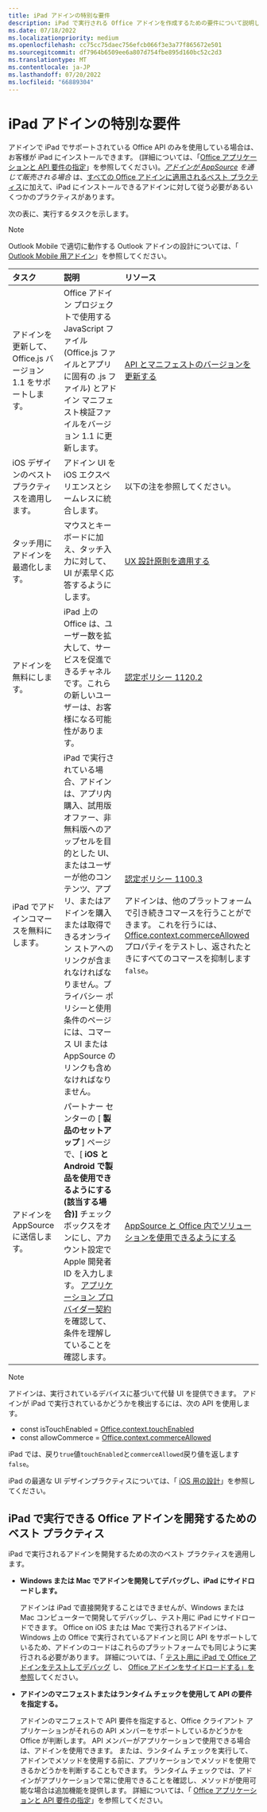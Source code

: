 ```yaml
---
title: iPad アドインの特別な要件
description: iPad で実行される Office アドインを作成するための要件について説明します。
ms.date: 07/18/2022
ms.localizationpriority: medium
ms.openlocfilehash: cc75cc75daec756efcb066f3e3a77f865672e501
ms.sourcegitcommit: df7964b6509ee6a807d754fbe895d160bc52c2d3
ms.translationtype: MT
ms.contentlocale: ja-JP
ms.lasthandoff: 07/20/2022
ms.locfileid: "66889304"
---
```

# <a name="special-requirements-for-add-ins-on-the-ipad"></a>iPad アドインの特別な要件

アドインで iPad でサポートされている Office API のみを使用している場合は、お客様が iPad にインストールできます。 (詳細については、「[Office アプリケーションと API 要件の指定](specify-office-hosts-and-api-requirements.md)」を参照してください)。*[アドインが AppSource](https://appsource.microsoft.com) を通じて販売される場合* は、[すべての Office アドインに適用されるベスト プラクティス](../concepts/add-in-development-best-practices.md)に加えて、iPad にインストールできるアドインに対して従う必要があるいくつかのプラクティスがあります。

次の表に、実行するタスクを示します。

> [!NOTE]
> Outlook Mobile で適切に動作する Outlook アドインの設計については、「 [Outlook Mobile 用アドイン](../outlook/outlook-mobile-addins.md)」を参照してください。

|タスク|説明|リソース|
|:-----|:-----|:-----|
|アドインを更新して、Office.js バージョン 1.1 をサポートします。|Office アドイン プロジェクトで使用する JavaScript ファイル (Office.js ファイルとアプリに固有の .js ファイル) とアドイン マニフェスト検証ファイルをバージョン 1.1 に更新します。|[API とマニフェストのバージョンを更新する](update-your-javascript-api-for-office-and-manifest-schema-version.md)|
|iOS デザインのベスト プラクティスを適用します。|アドイン UI を iOS エクスペリエンスとシームレスに統合します。| 以下の注を参照してください。 |
|タッチ用にアドインを最適化します。|マウスとキーボードに加え、タッチ入力に対して、UI が素早く応答するようにします。|[UX 設計原則を適用する](../concepts/add-in-development-best-practices.md#apply-ux-design-principles)|
|アドインを無料にします。|iPad 上の Office は、ユーザー数を拡大して、サービスを促進できるチャネルです。これらの新しいユーザーは、お客様になる可能性があります。|[認定ポリシー 1120.2](/legal/marketplace/certification-policies#11202-acquisition-pricing-and-terms)|
|iPad でアドインコマースを無料にします。|iPad で実行されている場合、アドインは、アプリ内購入、試用版オファー、非無料版へのアップセルを目的とした UI、またはユーザーが他のコンテンツ、アプリ、またはアドインを購入または取得できるオンライン ストアへのリンクが含まれなければなりません。プライバシー ポリシーと使用条件のページには、コマース UI または AppSource のリンクも含めなければなりません。|[認定ポリシー 1100.3](/legal/marketplace/certification-policies#11003-selling-additional-features)<br><br>アドインは、他のプラットフォームで引き続きコマースを行うことができます。 これを行うには、 [Office.context.commerceAllowed](/javascript/api/office/office.context#office-office-context-commerceallowed-member) プロパティをテストし、返されたときにすべてのコマースを抑制します `false`。|
|アドインを AppSource に送信します。|パートナー センターの [ **製品のセットアップ** ] ページで、[ **iOS と Android で製品を使用できるようにする (該当する場合)]** チェック ボックスをオンにし、アカウント設定で Apple 開発者 ID を入力します。 [アプリケーション プロバイダー契約](https://go.microsoft.com/fwlink/?linkid=715691)を確認して、条件を理解していることを確認します。|[AppSource と Office 内でソリューションを使用できるようにする](/office/dev/store/submit-to-appsource-via-partner-center)|

> [!NOTE]
> アドインは、実行されているデバイスに基づいて代替 UI を提供できます。 アドインが iPad で実行されているかどうかを検出するには、次の API を使用します。
>
> - const isTouchEnabled = [Office.context.touchEnabled](/javascript/api/office/office.context#office-office-context-touchenabled-member)
> - const allowCommerce = [Office.context.commerceAllowed](/javascript/api/office/office.context#office-office-context-commerceallowed-member)
>
> iPad では、戻り`true`値`touchEnabled`と`commerceAllowed`戻り値を返します`false`。
>
> iPad の最適な UI デザインプラクティスについては、「 [iOS 用の設計](https://developer.apple.com/library/ios/documentation/UserExperience/Conceptual/MobileHIG/)」を参照してください。

## <a name="best-practices-for-developing-office-add-ins-that-can-run-on-ipad"></a>iPad で実行できる Office アドインを開発するためのベスト プラクティス

iPad で実行されるアドインを開発するための次のベスト プラクティスを適用します。

- **Windows または Mac でアドインを開発してデバッグし、iPad にサイドロードします。**

    アドインは iPad で直接開発することはできませんが、Windows または Mac コンピューターで開発してデバッグし、テスト用に iPad にサイドロードできます。 Office on iOS または Mac で実行されるアドインは、Windows 上の Office で実行されているアドインと同じ API をサポートしているため、アドインのコードはこれらのプラットフォームでも同じように実行される必要があります。 詳細については、「 [テスト用に iPad で Office アドインをテストしてデバッグ](../testing/test-debug-office-add-ins.md) し、 [Office アドインをサイドロードする」を参照](../testing/sideload-an-office-add-in-on-ipad.md)してください。

- **アドインのマニフェストまたはランタイム チェックを使用して API の要件を指定する。**

    アドインのマニフェストで API 要件を指定すると、Office クライアント アプリケーションがそれらの API メンバーをサポートしているかどうかを Office が判断します。 API メンバーがアプリケーションで使用できる場合は、アドインを使用できます。 または、ランタイム チェックを実行して、アドインでメソッドを使用する前に、アプリケーションでメソッドを使用できるかどうかを判断することもできます。 ランタイム チェックでは、アドインがアプリケーションで常に使用できることを確認し、メソッドが使用可能な場合は追加機能を提供します。 詳細については、「 [Office アプリケーションと API 要件の指定](specify-office-hosts-and-api-requirements.md)」を参照してください。

